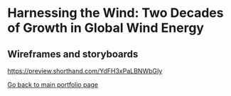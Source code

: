 # Harnessing the Wind: Two Decades of Growth in Global Wind Energy
## Wireframes and storyboards
https://preview.shorthand.com/YdFH3xPaLBNWbGIy

[Go back to main portfolio page](README.md)
